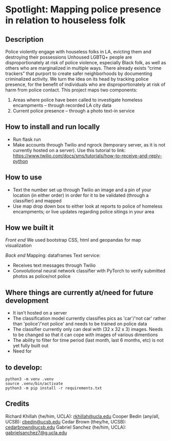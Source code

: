 # Spotlight: Mapping police presence in relation to houseless folk 

## Description

Police violently engage with houseless folks in LA, evicting them and destroying their possessions Unhoused LGBTQ+ people are disproportionately at risk of police violence, especially Black folk, as well as others who are marginalized in multiple ways. There already exists “crime trackers” that purport to create safer neighborhoods by documenting criminalized activity. We turn the idea on its head by tracking police presence, for the benefit of individuals who are disproportionately at risk of harm from police contact. This project maps two components:
1. Areas where police have been called to investigate homeless encampments – through recorded LA city data
2. Current police presence – through a photo text-in service


## How to install and run locally

- Run flask run
- Make accounts through Twilio and ngrock (temporary server, as it is not currently hosted on a server). Use this tutorial to link: https://www.twilio.com/docs/sms/tutorials/how-to-receive-and-reply-python

## How to use
- Text the number set up through Twilio an image and a pin of your location (in either order) in order for it to be validated (through a classifier) and mapped 
- Use map drop down box to either look at reports to police of homeless encampments; or live updates regarding police sitings in your area

## How we built it
*Front end* 
We used bootstrap CSS, html and geopandas for map visualization

*Back end* 
Mapping: dataframes Text service:
- Receives text messages through Twilio
- Convolutional neural network classifier with PyTorch to verify submitted photos as police/not police

## Where things are currently at/need for future development
- It isn't hosted on a server
- The classification model currently classifies pics as 'car'/'not car' rather than 'police'/'not police' and needs to be trained on police data
- The classifier currently only can deal with (32 x 32 x 3) images. Needs to be changed so that it can cope with images of various dimentions
- The ability to filter for time period (last month, last 6 months, etc) is not yet fully built out
- Need for 


## to develop:

```
python3 -m venv .venv
source .venv/bin/activate
python3 -m pip install -r requirements.txt
```


## Credits

Richard Khillah (he/him, UCLA): rkhillah@ucla.edu
Cooper Bedin (any/all, UCSB): cbedin@ucsb.edu
Cedar Brown (they/he, UCSB): cedarbrown@ucsb.edu
Gabriel Sanchez (he/him, UCLA): gabrielsanchez7@g.ucla.edu

